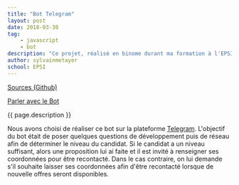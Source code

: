 ```yaml
---
title: "Bot Telegram"
layout: post
date: 2018-03-30
tag: 
    - javascript
    - bot
description: "Ce projet, réalisé en binome durant ma formation à l'EPSI avait pour but de réaliser un chatbot de recrutement."
author: sylvainmetayer
school: EPSI
---
```


[Sources (Github)](https://github.com/EPSIBordeaux/Telegram_Bot)

[Parler avec le Bot](https://telegram.me/EPSI_UsainBot)

{{ page.description }}

Nous avons choisi de réaliser ce bot sur la plateforme [Telegram](https://telegram.org/). L'objectif du bot était de poser quelques questions de développement puis de réseau afin de déterminer le niveau du candidat. Si le candidat a un niveau suffisant, alors une proposition lui ai faite et il est invité à renseigner ses coordonnées pour être recontacté. Dans le cas contraire, on lui demande s'il souhaite laisser ses coordonnées afin d'être recontacté lorsque de nouvelle offres seront disponibles.
